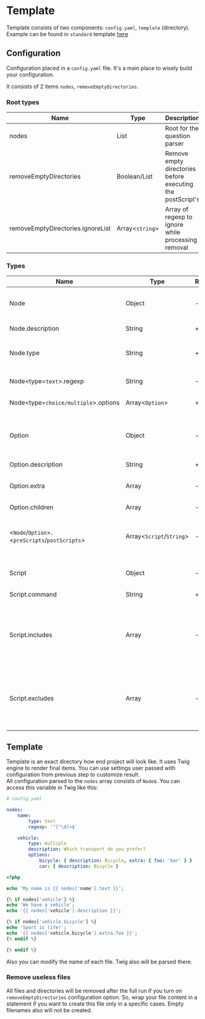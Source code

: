 # Template

Template consists of two components: `config.yaml`, `template` (directory).
Example can be found in `standard` template [here](../../templates/standard)

## Configuration

Configuration placed in a `config.yaml` file. It's a main place to
wisely build your configuration.

It consists of 2 items `nodes`, `removeEmptyDirectories`.

### Root types

|Name|Type|Description|
|----|----|-----------|
|nodes|List<Node>|Root for the question parser|
|removeEmptyDirectories|Boolean/List|Remove empty directories before executing the postScript's|
|removeEmptyDirectories.ignoreList|Array<`string`>|Array of regexp to ignore while processing removal|

### Types

|Name|Type|Required|Description|
|----|----|--------|-----------|
|Node|Object|-|Separate entity is a console item|
|Node.description|String|+|Exact question|
|Node.type|String|+|One of `text`, `choice`, `multiple`|
|Node<type=`text`>.regexp|String|-|Validation for input string|
|Node<type=`choice/multiple`>.options|Array<`Option`>|+|Available options|
|Option|Object|-|Separate item in option Node types (`choice`, `multiple`)|
|Option.description|String|+|Description|
|Option.extra|Array<Anything>|-|Additional information to pass in template|
|Option.children|Array<Node>|-|Nodes tree|
|<`Node`/`Option`>.<`preScripts`/`postScripts`>|Array<`Script`/`String`>|-|Array of scripts to be executed before or after|
|Script|Object|-|Command settings to execute|
|Script.command|String|+|Command to execute|
|Script.includes|Array<String>|-|Array of nodes which MUST be picked to execute this command|
|Script.excludes|Array<String>|-|Array of nodes which MUST NOT be picked to execute this command|

## Template

Template is an exact directory how end project will look like. It uses Twig engine
to render final items. You can use settings user passed with configuration
from previous step to customize result. \
All configuration parsed to the `nodes` array consists of `Node`s. You can
access this variable in Twig like this:

```yaml
# config.yaml

nodes:
    name:
        type: text
        regexp: '^[^\d]+$'

    vehicle:
        type: multiple
        description: Which transport do you prefer?
        options:
            bicycle: { description: Bicycle, extra: { foo: 'bar' } }
            car: { description: Bicycle }
```

```php
<?php

echo 'My name is {{ nodes['name'].text }}';

{% if nodes['vehicle'] %}
echo 'We have a vehicle';
echo '{{ nodes['vehicle'].description }}';

{% if nodes['vehicle.bicycle'] %}
echo 'Sport is life!';
echo '{{ nodes['vehicle.bicycle'].extra.foo }}';
{% endif %}

{% endif %}
```

Also you can modify the name of each file. Twig also will be parsed there.

### Remove useless files

All files and directories will be removed after the full run if you
turn on `removeEmptyDirectories` configuration option. So,
wrap your file content in a statement if you want to create this file 
only in a specific cases. Empty filenames also will not be created.
